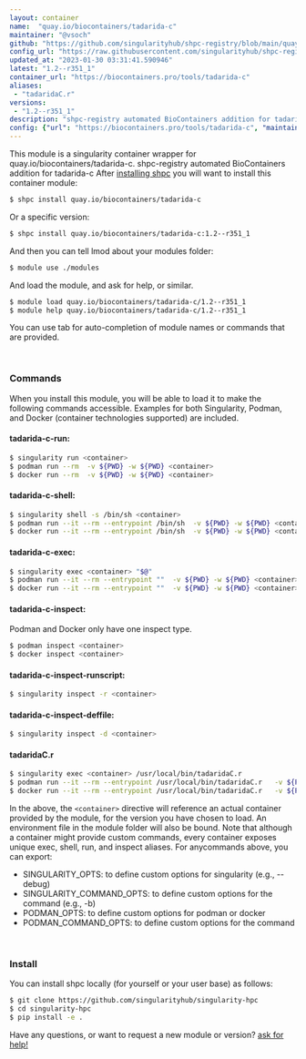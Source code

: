 ```yaml
---
layout: container
name:  "quay.io/biocontainers/tadarida-c"
maintainer: "@vsoch"
github: "https://github.com/singularityhub/shpc-registry/blob/main/quay.io/biocontainers/tadarida-c/container.yaml"
config_url: "https://raw.githubusercontent.com/singularityhub/shpc-registry/main/quay.io/biocontainers/tadarida-c/container.yaml"
updated_at: "2023-01-30 03:31:41.590946"
latest: "1.2--r351_1"
container_url: "https://biocontainers.pro/tools/tadarida-c"
aliases:
 - "tadaridaC.r"
versions:
 - "1.2--r351_1"
description: "shpc-registry automated BioContainers addition for tadarida-c"
config: {"url": "https://biocontainers.pro/tools/tadarida-c", "maintainer": "@vsoch", "description": "shpc-registry automated BioContainers addition for tadarida-c", "latest": {"1.2--r351_1": "sha256:b514ad98526e802cd8b1fb834f43385999c51b55edb28de43c6a9a9e70373cd6"}, "tags": {"1.2--r351_1": "sha256:b514ad98526e802cd8b1fb834f43385999c51b55edb28de43c6a9a9e70373cd6"}, "docker": "quay.io/biocontainers/tadarida-c", "aliases": {"tadaridaC.r": "/usr/local/bin/tadaridaC.r"}}
---
```


This module is a singularity container wrapper for quay.io/biocontainers/tadarida-c.
shpc-registry automated BioContainers addition for tadarida-c
After [installing shpc](#install) you will want to install this container module:


```bash
$ shpc install quay.io/biocontainers/tadarida-c
```

Or a specific version:

```bash
$ shpc install quay.io/biocontainers/tadarida-c:1.2--r351_1
```

And then you can tell lmod about your modules folder:

```bash
$ module use ./modules
```

And load the module, and ask for help, or similar.

```bash
$ module load quay.io/biocontainers/tadarida-c/1.2--r351_1
$ module help quay.io/biocontainers/tadarida-c/1.2--r351_1
```

You can use tab for auto-completion of module names or commands that are provided.

<br>

### Commands

When you install this module, you will be able to load it to make the following commands accessible.
Examples for both Singularity, Podman, and Docker (container technologies supported) are included.

#### tadarida-c-run:

```bash
$ singularity run <container>
$ podman run --rm  -v ${PWD} -w ${PWD} <container>
$ docker run --rm  -v ${PWD} -w ${PWD} <container>
```

#### tadarida-c-shell:

```bash
$ singularity shell -s /bin/sh <container>
$ podman run --it --rm --entrypoint /bin/sh  -v ${PWD} -w ${PWD} <container>
$ docker run --it --rm --entrypoint /bin/sh  -v ${PWD} -w ${PWD} <container>
```

#### tadarida-c-exec:

```bash
$ singularity exec <container> "$@"
$ podman run --it --rm --entrypoint ""  -v ${PWD} -w ${PWD} <container> "$@"
$ docker run --it --rm --entrypoint ""  -v ${PWD} -w ${PWD} <container> "$@"
```

#### tadarida-c-inspect:

Podman and Docker only have one inspect type.

```bash
$ podman inspect <container>
$ docker inspect <container>
```

#### tadarida-c-inspect-runscript:

```bash
$ singularity inspect -r <container>
```

#### tadarida-c-inspect-deffile:

```bash
$ singularity inspect -d <container>
```


#### tadaridaC.r

```bash
$ singularity exec <container> /usr/local/bin/tadaridaC.r
$ podman run --it --rm --entrypoint /usr/local/bin/tadaridaC.r   -v ${PWD} -w ${PWD} <container> -c " $@"
$ docker run --it --rm --entrypoint /usr/local/bin/tadaridaC.r   -v ${PWD} -w ${PWD} <container> -c " $@"
```



In the above, the `<container>` directive will reference an actual container provided
by the module, for the version you have chosen to load. An environment file in the
module folder will also be bound. Note that although a container
might provide custom commands, every container exposes unique exec, shell, run, and
inspect aliases. For anycommands above, you can export:

 - SINGULARITY_OPTS: to define custom options for singularity (e.g., --debug)
 - SINGULARITY_COMMAND_OPTS: to define custom options for the command (e.g., -b)
 - PODMAN_OPTS: to define custom options for podman or docker
 - PODMAN_COMMAND_OPTS: to define custom options for the command

<br>

### Install

You can install shpc locally (for yourself or your user base) as follows:

```bash
$ git clone https://github.com/singularityhub/singularity-hpc
$ cd singularity-hpc
$ pip install -e .
```

Have any questions, or want to request a new module or version? [ask for help!](https://github.com/singularityhub/singularity-hpc/issues)